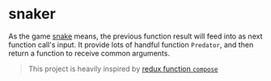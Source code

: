 # snaker

As the game [snake](https://en.wikipedia.org/wiki/Snake_(video_game_genre)) means, the previous function result will feed into as next function call's input. It provide lots of handful function `Predator`, and then return a function to receive common arguments.

> This project is heavily inspired by [redux function `compose`](https://redux.js.org/api-reference/compose)
